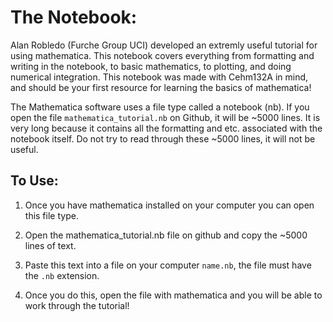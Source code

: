 # The Notebook:
Alan Robledo (Furche Group UCI) developed an extremly useful tutorial for using mathematica.
This notebook covers everything from formatting and writing in the notebook, to basic mathematics, to plotting, and doing numerical integration. 
This notebook was made with Cehm132A in mind, and should be your first resource for learning the basics of mathematica!

The Mathematica software uses a file type called a notebook (nb). 
If you open the file `mathematica_tutorial.nb` on Github, it will be ~5000 lines. 
It is very long because it contains all the formatting and etc. associated with the notebook itself. 
Do not try to read through these ~5000 lines, it will not be useful.

## To Use:
1. Once you have mathematica installed on your computer you can open this file type. 

2. Open the mathematica_tutorial.nb file on github and copy the ~5000 lines of text.

3. Paste this text into a file on your computer `name.nb`, the file must have the `.nb` extension. 

4. Once you do this, open the file with mathematica and you will be able to work through the tutorial!
